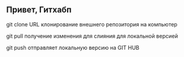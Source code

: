 ## Привет, Гитхабп

git clone URL 
клонирование внешнего репозитория на компьютер

git pull 
получение изменения для слияния для локальной версией

git push
отправляет локальную версию на GIT HUB